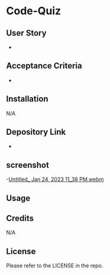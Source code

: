 # Code-Quiz


## User Story
-

## Acceptance Criteria
-

## Installation

N/A

## Depository Link 
-

## screenshot
-[Untitled_ Jan 24, 2023 11_38 PM.webm](https://user-images.githubusercontent.com/117079336/214445188-4b873cef-8437-4bdb-b1fe-a35d5526933a.webm)




## Usage


## Credits

N/A

## License

Please refer to the LICENSE in the repo.
